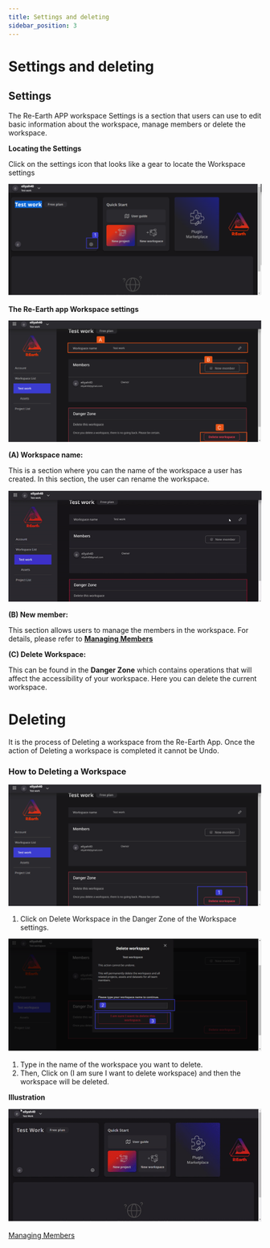 ```yaml
---
title: Settings and deleting
sidebar_position: 3
---
```


# **Settings and deleting**

## **Settings**

The Re-Earth APP workspace Settings is a section that users can use to edit basic information about the workspace, manage members or delete the workspace.

**Locating the Settings**

Click on the settings icon that looks like a gear to locate the Workspace settings

![img](./img/8.png)

       

**The Re-Earth app Workspace settings**

![img](./img/9.png)

**(A) Workspace name:**

This is a section where you can the name of the workspace a user has created. In this section, the user can rename the workspace. 

![img](./img/10.gif)

**(B) New member:**

This section allows users to manage the members in the workspace. For details, please refer to **[Managing Members](./managing-members.mdx)**

**(C) Delete Workspace:**

This can be found in the **Danger Zone** which contains operations that will affect the accessibility of your workspace. Here you can delete the current workspace.

# **Deleting**

It is the process of Deleting a workspace from the Re-Earth App. Once the action of Deleting a workspace is completed it cannot be Undo.

### How to Deleting a Workspace

![img](./img/11.png)

1. Click on Delete Workspace in the Danger Zone of the Workspace settings.

![img](./img/12.png)

1. Type in the name of the workspace you want to delete.
2. Then, Click on (I am sure I want to delete workspace) and then the workspace will be deleted.

**Illustration** 

![img](./img/13.gif)

[Managing Members](./managing-members.md)